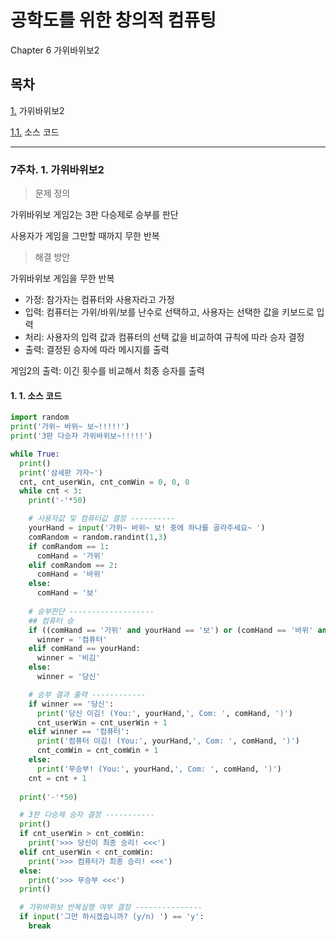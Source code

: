 # 공학도를 위한 창의적 컴퓨팅

Chapter 6 가위바위보2

## 목차

[1.](#7주차-1-가위바위보2) 가위바위보2

 [1.1.](#1-1-소스-코드) 소스 코드


---

### 7주차. 1. 가위바위보2

> 문제 정의

가위바위보 게임2는 3판 다승제로 승부를 판단

사용자가 게임을 그만할 때까지 무한 반복

> 해결 방안

가위바위보 게임을 무한 반복

* 가정: 참가자는 컴퓨터와 사용자라고 가정
* 입력: 컴퓨터는 가위/바위/보를 난수로 선택하고, 사용자는 선택한 값을 키보드로 입력
* 처리: 사용자의 입력 값과 컴퓨터의 선택 값을 비교하여 규칙에 따라 승자 결정
* 출력: 결정된 승자에 따라 메시지를 출력

게임2의 출력: 이긴 횟수를 비교해서 최종 승자를 출력

#### 1. 1. 소스 코드

``` python
import random
print('가위~ 바위~ 보~!!!!!')
print('3판 다승자 가위바위보~!!!!!')

while True:
  print()
  print('삼세판 가자~')
  cnt, cnt_userWin, cnt_comWin = 0, 0, 0
  while cnt < 3:
    print('-'*50)

    # 사용자값 및 컴퓨터값 결정 ----------
    yourHand = input('가위~ 바위~ 보! 중에 하나를 골라주세요~ ')
    comRandom = random.randint(1,3)
    if comRandom == 1:
      comHand = '가위'
    elif comRandom == 2:
      comHand = '바위'
    else:
      comHand = '보'
    
    # 승부판단 -------------------
    ## 컴퓨터 승
    if ((comHand == '가위' and yourHand == '보') or (comHand == '바위' and yourHand == '가위') or (comHand == '보' and yourHand == '바위')):
      winner = '컴퓨터'
    elif comHand == yourHand:
      winner = '비김'
    else:
      winner = '당신'

    # 승부 결과 출력 ------------
    if winner == '당신':
      print('당신 이김! (You:', yourHand,', Com: ', comHand, ')')
      cnt_userWin = cnt_userWin + 1
    elif winner == '컴퓨터':
      print('컴퓨터 이김! (You:', yourHand,', Com: ', comHand, ')')
      cnt_comWin = cnt_comWin + 1
    else:
      print('무승부! (You:', yourHand,', Com: ', comHand, ')')
    cnt = cnt + 1
  
  print('-'*50)

  # 3판 다승제 승자 결정 -----------
  print()
  if cnt_userWin > cnt_comWin:
    print('>>> 당신이 최종 승리! <<<')
  elif cnt_userWin < cnt_comWin:
    print('>>> 컴퓨터가 최종 승리! <<<')
  else:
    print('>>> 무승부 <<<')
  print()

  # 가위바위보 반복실행 여부 결정 ---------------
  if input('그만 하시겠습니까? (y/n) ') == 'y':
    break
```
